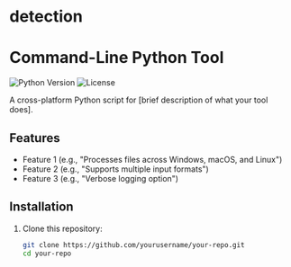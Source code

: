 # detection
# Command-Line Python Tool

![Python Version](https://img.shields.io/badge/python-3.8+-blue.svg)
![License](https://img.shields.io/badge/license-MIT-green.svg)

A cross-platform Python script for [brief description of what your tool does].

## Features

- Feature 1 (e.g., "Processes files across Windows, macOS, and Linux")
- Feature 2 (e.g., "Supports multiple input formats")
- Feature 3 (e.g., "Verbose logging option")

## Installation

1. Clone this repository:
   ```bash
   git clone https://github.com/yourusername/your-repo.git
   cd your-repo
